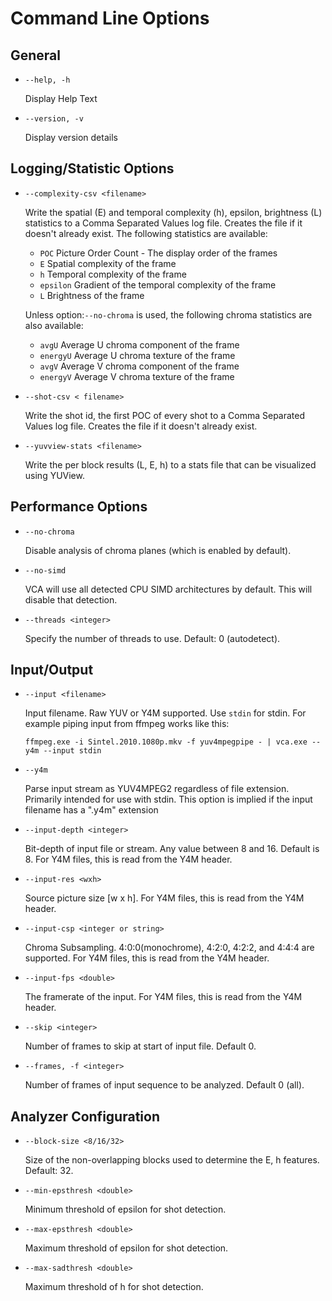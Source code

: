 # Command Line Options

## General

- `--help, -h`

	Display Help Text

- `--version, -v`

	Display version details

## Logging/Statistic Options

- `--complexity-csv <filename>`

	Write the spatial (E) and temporal complexity (h), epsilon, brightness (L) statistics to a Comma Separated Values log file. Creates the file if it doesn't already exist. The following statistics are available:

	- `POC` Picture Order Count - The display order of the frames
	- `E` Spatial complexity of the frame
	- `h` Temporal complexity of the frame
	- `epsilon` Gradient of the temporal complexity of the frame
	- `L` Brightness of the frame

	Unless option:`--no-chroma` is used, the following chroma statistics are also available:

	- `avgU` Average U chroma component of the frame
	- `energyU` Average U chroma texture of the frame
	- `avgV` Average V chroma component of the frame
	- `energyV` Average V chroma texture of the frame

- `--shot-csv < filename>`

	Write the shot id, the first POC of every shot to a Comma Separated Values log file. Creates the file if it doesn't already exist.

- `--yuvview-stats <filename>`

	Write the per block results (L, E, h) to a stats file that can be visualized using YUView.

## Performance Options

- `--no-chroma`

	Disable analysis of chroma planes (which is enabled by default).
	
- `--no-simd`

	VCA will use all detected CPU SIMD architectures by default. This will disable that detection.
	
- `--threads <integer>`

	Specify the number of threads to use. Default: 0 (autodetect).
	
## Input/Output

- `--input <filename>`

	Input filename. Raw YUV or Y4M supported. Use `stdin` for stdin. For example piping input from ffmpeg works like this:

	```
	ffmpeg.exe -i Sintel.2010.1080p.mkv -f yuv4mpegpipe - | vca.exe --y4m --input stdin
	```

- `--y4m`

	Parse input stream as YUV4MPEG2 regardless of file extension. Primarily intended for use with stdin. This option is implied if the input filename has a ".y4m" extension

- `--input-depth <integer>`
 
	Bit-depth of input file or stream. Any value between 8 and 16. Default is 8. For Y4M files, this is read from the Y4M header.

- `--input-res <wxh>`

	Source picture size [w x h]. For Y4M files, this is read from the Y4M header.

- `--input-csp <integer or string>`

	Chroma Subsampling. 4:0:0(monochrome), 4:2:0, 4:2:2, and 4:4:4 are supported. For Y4M files, this is read from the Y4M header.

- `--input-fps <double>`

	The framerate of the input. For Y4M files, this is read from the Y4M header.

- `--skip <integer>`

	Number of frames to skip at start of input file. Default 0.

- `--frames, -f <integer>`
 
	Number of frames of input sequence to be analyzed. Default 0 (all).

## Analyzer Configuration

- `--block-size <8/16/32>` 

	Size of the non-overlapping blocks used to determine the E, h features. Default: 32.

- `--min-epsthresh <double>` 

	Minimum threshold of epsilon for shot detection.

- `--max-epsthresh <double>`
 
	Maximum threshold of epsilon for shot detection.

- `--max-sadthresh <double>`
 
	Maximum threshold of h for shot detection.
